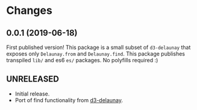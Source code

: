Changes
=======
## 0.0.1 (2019-06-18)

First published version! This package is a small subset of `d3-delaunay` that exposes only `Delaunay.from` and `Delaunay.find`. This package publishes transpiled `lib/` and es6 `es/` packages. No polyfills required :)

## UNRELEASED

* Initial release.
* Port of find functionality from [d3-delaunay](https://github.com/d3/d3-delaunay/blob/master/src/delaunay.js).
